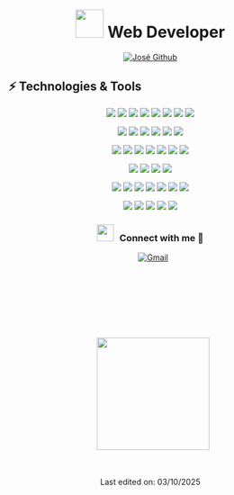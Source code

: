 
<h1 align="center"> <img src = "https://user-images.githubusercontent.com/63050133/156777293-72a6e681-2582-4a9d-ad92-09d1181d47c7.gif" width = 50px height=50px /> Web Developer</h1>
<p align="center">
<a href="https://github.com/JoseLuis21"><img src="https://readme-typing-svg.herokuapp.com?font=Lilita+One&size=35&pause=1000&center=true&vCenter=true&width=435&lines=%2B10++years+coding+experience;Always+learning+new+tech" alt="José Github" /></a>
</p>



## ⚡ Technologies & Tools

<p align="center">
  <img src="https://img.shields.io/badge/Lang-Golang-informational?style=for-the-badge&logo=go&logoColor=white&color=00ADD8" />
  <img src="https://img.shields.io/badge/Lang-PHP-informational?style=for-the-badge&logo=php&logoColor=white&color=777BB4" />
  <img src="https://img.shields.io/badge/Lang-JavaScript-informational?style=for-the-badge&logo=javascript&logoColor=white&color=F7DF1E" />
  <img src="https://img.shields.io/badge/Lang-TypeScript-informational?style=for-the-badge&logo=typescript&logoColor=white&color=3178C6" />
  <img src="https://img.shields.io/badge/Shell-Bash-informational?style=for-the-badge&logo=gnu-bash&logoColor=white&color=4EAA25" />
  <img src="https://img.shields.io/badge/Lang-JSON-informational?style=for-the-badge&logo=json&logoColor=white&color=000000" />
  <img src="https://img.shields.io/badge/Lang-XML-informational?style=for-the-badge&logoColor=white&color=8A2BE2" />
  <img src="https://img.shields.io/badge/Lang-Node.js-informational?style=for-the-badge&logo=nodedotjs&logoColor=white&color=339933" />
</p>
<p align="center">
  <img src="https://img.shields.io/badge/Framework-Fiber_v2_Go-informational?style=for-the-badge&logoColor=white&color=00ADD8" />
  <img src="https://img.shields.io/badge/Framework-React-informational?style=for-the-badge&logo=react&logoColor=white&color=61DAFB" />
  <img src="https://img.shields.io/badge/Framework-React-informational?style=for-the-badge&logo=react&logoColor=61DAFB&color=20232A" />
  <img src="https://img.shields.io/badge/Framework-TailwindCSS-informational?style=for-the-badge&logo=tailwindcss&logoColor=white&color=06B6D4" />
  <img src="https://img.shields.io/badge/Framework-Laravel-informational?style=for-the-badge&logo=laravel&logoColor=white&color=FF2D20" />
  <img src="https://img.shields.io/badge/Framework-NestJS-informational?style=for-the-badge&logo=nestjs&logoColor=white&color=E0234E" />
</p>

<p align="center">
  <img src="https://img.shields.io/badge/Tool-VS_Code-informational?style=for-the-badge&logo=devbox&logoColor=white&color=007ACC" />
  <img src="https://img.shields.io/badge/Tool-GitHub_Copilot-informational?style=for-the-badge&logo=githubcopilot&logoColor=white&color=000000" />
  <img src="https://img.shields.io/badge/Tool-DataGrip-informational?style=for-the-badge&logo=jetbrains&logoColor=white&color=00B4A0" />
  <img src="https://img.shields.io/badge/Tool-Git-informational?style=for-the-badge&logo=git&logoColor=white&color=F05032" />
  <img src="https://img.shields.io/badge/Tool-Docker-informational?style=for-the-badge&logo=docker&logoColor=white&color=2496ED" />
  <img src="https://img.shields.io/badge/Tool-Bitbucket-informational?style=for-the-badge&logo=bitbucket&logoColor=white&color=0052CC" />
  <img src="https://img.shields.io/badge/Tool-Jira-informational?style=for-the-badge&logo=jira&logoColor=white&color=0052CC" />
</p>

<p align="center">
  <img src="https://img.shields.io/badge/Cloud-AWS-informational?style=for-the-badge&logo=icloud&logoColor=white&color=232F3E" />
  <img src="https://img.shields.io/badge/Cloud-Cloudflare-informational?style=for-the-badge&logo=cloudflare&logoColor=white&color=F38020" />
  <img src="https://img.shields.io/badge/Cloud-Vercel-informational?style=for-the-badge&logo=vercel&logoColor=white&color=000000" />
  <img src="https://img.shields.io/badge/Cloud-GitHub_Actions-informational?style=for-the-badge&logo=githubactions&logoColor=white&color=2088FF" />
</p>

<p align="center">
  <img src="https://img.shields.io/badge/API-Twilio-informational?style=for-the-badge&logo=twilio&logoColor=white&color=F22F46" />
  <img src="https://img.shields.io/badge/API-SendGrid-informational?style=for-the-badge&logo=sendgrid&logoColor=white&color=008CDD" />
  <img src="https://img.shields.io/badge/API-HubSpot-informational?style=for-the-badge&logo=hubspot&logoColor=white&color=FF7A59" />
  <img src="https://img.shields.io/badge/API-Google_Ads-informational?style=for-the-badge&logo=googleads&logoColor=white&color=4285F4" />
  <img src="https://img.shields.io/badge/API-Webpay-informational?style=for-the-badge&logo=visa&logoColor=white&color=004481" />
  <img src="https://img.shields.io/badge/API-OpenAI-informational?style=for-the-badge&logo=openai&logoColor=white&color=412991" />
  <img src="https://img.shields.io/badge/API-Google_Gemini-informational?style=for-the-badge&logo=googlegemini&logoColor=white&color=8E75B2" />
</p>

<p align="center">
  <img src="https://img.shields.io/badge/DB-MySQL-informational?style=for-the-badge&logo=mysql&logoColor=white&color=4479A1" />
  <img src="https://img.shields.io/badge/DB-PostgreSQL-informational?style=for-the-badge&logo=postgresql&logoColor=white&color=4169E1" />
  <img src="https://img.shields.io/badge/DB-MongoDB-informational?style=for-the-badge&logo=mongodb&logoColor=white&color=47A248" />
  <img src="https://img.shields.io/badge/DB-Redis-informational?style=for-the-badge&logo=redis&logoColor=white&color=DC382D" />
  <img src="https://img.shields.io/badge/QUEUE-RabbitMQ-informational?style=for-the-badge&logo=rabbitmq&logoColor=white&color=FF6600" />
</p>

<h3 align="center" > <img src="https://media.giphy.com/media/iY8CRBdQXODJSCERIr/giphy.gif" width="30" height="30" style="margin-right: 10px;">Connect with me 🤝 </h3>



 <div align="center"  class="icons-social" style="margin-left: 10px; margin-bottom:50px;">
   <a href="mailto:josephluihs@gmail.com"><img alt="Gmail" title="José Gmail" src="https://img.shields.io/badge/Gmail-D14836?style=for-the-badge&logo=gmail&logoColor=white"></a>
</div>
<br/>
<br/>


 <div align="center"  class="icons-social" style="margin-left: 10px; margin-top:50px;">
<a href="https://github.com/JoseLuis21/github-readme-stats">
  <img height=200 align="center" src="https://github-readme-stats.vercel.app/api?username=joseluis21&show_icons=true&theme=dracula" />
</a>
  </div>
  <br/>
  <br/>

<p align="center">
Last edited on: 03/10/2025
</p>
